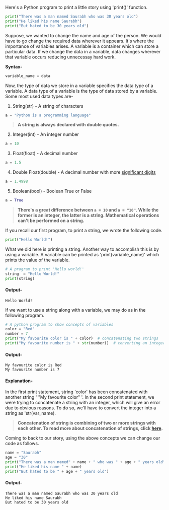 Here's a Python program to print a little story using 'print()' function.

```python
print("There was a man named Saurabh who was 30 years old")
print("He liked his name Saurabh")
print("But hated to be 30 years old")
```

Suppose, we wanted to change the name and age of the person. We would have to go change the required data wherever it appears. It's where the importance of variables arises. A variable is a container which can store a particular data. If we change the data in a variable, data changes wherever that variable occurs reducing unnecessay hard work.

**Syntax-**

```python
variable_name = data
```
Now, the type of data we store in a variable specifies the data type of a variable. A data type of a variable is the type of data stored by a variable. Some most used data types are-

1) String(str) - A string of characters

```python
a = "Python is a programming language"
```
> **A string is always declared with double quotes.**

2) Integer(int) - An integer number

```python
a = 10
```

3) Float(float) - A decimal number

```python
a = 1.5
```
4) Double Float(double) - A decimal number with more [significant digits](https://en.wikipedia.org/wiki/Significant_figures)

```python
a = 1.4998
```

5) Boolean(bool) - Boolean True or False

```python
a = True
```
> **There's a great difference between `a = 10` and `a = "10"`. While the former is an integer, the latter is a string. Mathematical operations can't be performed on a string.**

If you recall our first program, to print a string, we wrote the following code.

```python
print("Hello World!")
```
What we did here is printing a string. Another way to accomplish this is by using a variable. A variable can be printed as 'print(variable_name)' which prints the value of the variable.

```python
# A program to print 'Hello world!'
string  = "Hello World!"
print(string)
```

#### Output-

```
Hello World!
```

If we want to use a string along with a variable, we may do as in the following program.

```python
# A python program to show concepts of variables
color = "Red"
number = 7
print("My favourite color is " + color)  # concatenating two strings
print("My favourite number is " + str(number))  # converting an integer into a string to concatenate

```

#### Output-

```
My favourite color is Red
My favourite number is 7
```
#### Explanation-
In the first print statement, string 'color' has been concatenated with another string ' "My favourite color" '. In the second print statement, we were trying to concatenate a string with an integer, which will give an error due to obvious reasons. To do so, we'll have to convert the integer into a string as 'str(var_name).

> **Concatenation of string is combining of two or more strings with each other. To read more about concatenation of strings, click [here](https://en.wikipedia.org/wiki/Concatenation).**

Coming to back to our story, using the above concepts we can change our code as follows.

```python
name = "Saurabh"
age = "30"
print("There was a man named" + name + " who was " + age + " years old")
print("He liked his name " + name)
print("But hated to be " + age + " years old")
```
#### Output-

```
There was a man named Saurabh who was 30 years old
He liked his name Saurabh
But hated to be 30 years old
```
